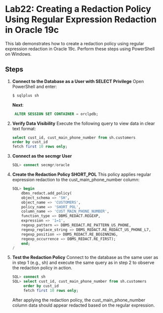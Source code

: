 
# Lab22: Creating a Redaction Policy Using Regular Expression Redaction in Oracle 19c

This lab demonstrates how to create a redaction policy using regular expression redaction in Oracle 19c. Perform these steps using PowerShell on Windows.

## Steps

1. **Connect to the Database as a User with SELECT Privilege**
   Open PowerShell and enter:
   ```sql
   $ sqlplus sh
   ```

   **Next**:

   ```sql
    ALTER SESSION SET CONTAINER = orclpdb;
   ```

2. **Verify Data Visibility**
   Execute the following query to view data in clear text format:
   ```sql
   select cust_id, cust_main_phone_number from sh.customers
   order by cust_id
   fetch first 10 rows only;
   ```

3. **Connect as the secmgr User**
   ```sql
   SQL> connect secmgr/oracle
   ```

4. **Create the Redaction Policy SHORT_POL**
   This policy applies regular expression redaction to the cust_main_phone_number column:
   ```sql
   SQL> begin
       dbms_redact.add_policy(
       object_schema => 'SH',
       object_name => 'CUSTOMERS',
       policy_name => 'SHORT_POL',
       column_name => 'CUST_MAIN_PHONE_NUMBER',
       function_type => DBMS_REDACT.REGEXP,
       expression => '1=1',
       regexp_pattern => DBMS_REDACT.RE_PATTERN_US_PHONE,
       regexp_replace_string => DBMS_REDACT.RE_REDACT_US_PHONE_L7,
       regexp_position => DBMS_REDACT.RE_BEGINNING,
       regexp_occurrence => DBMS_REDACT.RE_FIRST);
       end;
   /
   ```

5. **Test the Redaction Policy**
   Connect to the database as the same user as in step 1 (e.g., sh) and execute the same query as in step 2 to observe the redaction policy in action.

   ```sql
   SQL> connect sh
   SQL> select cust_id, cust_main_phone_number from sh.customers
        order by cust_id
        fetch first 10 rows only;
   ```

   After applying the redaction policy, the cust_main_phone_number column data should appear redacted based on the regular expression.
